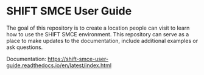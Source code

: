 # SHIFT SMCE User Guide

The goal of this repository is to create a location people can visit to learn how to use the SHIFT SMCE environment.
This repository can serve as a place to make updates to the documentation, include additional examples or ask questions.


Documentation: https://shift-smce-user-guide.readthedocs.io/en/latest/index.html
